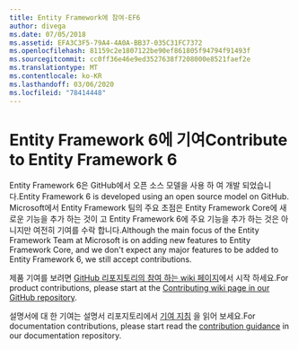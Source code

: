 ```yaml
---
title: Entity Framework에 참여-EF6
author: divega
ms.date: 07/05/2018
ms.assetid: EFA3C3F5-79A4-4A0A-BB37-035C31FC7372
ms.openlocfilehash: 81159c2e1807122be90ef861805f94794f91493f
ms.sourcegitcommit: cc0ff36e46e9ed3527638f7208000e8521faef2e
ms.translationtype: MT
ms.contentlocale: ko-KR
ms.lasthandoff: 03/06/2020
ms.locfileid: "78414448"
---
```

# <a name="contribute-to-entity-framework-6"></a><span data-ttu-id="06e15-102">Entity Framework 6에 기여</span><span class="sxs-lookup"><span data-stu-id="06e15-102">Contribute to Entity Framework 6</span></span>
<span data-ttu-id="06e15-103">Entity Framework 6은 GitHub에서 오픈 소스 모델을 사용 하 여 개발 되었습니다.</span><span class="sxs-lookup"><span data-stu-id="06e15-103">Entity Framework 6 is developed using an open source model on GitHub.</span></span> <span data-ttu-id="06e15-104">Microsoft에서 Entity Framework 팀의 주요 초점은 Entity Framework Core에 새로운 기능을 추가 하는 것이 고 Entity Framework 6에 주요 기능을 추가 하는 것은 아니지만 여전히 기여를 수락 합니다.</span><span class="sxs-lookup"><span data-stu-id="06e15-104">Although the main focus of the Entity Framework Team at Microsoft is on adding new features to Entity Framework Core, and we don't expect any major features to be added to Entity Framework 6, we still accept contributions.</span></span>

<span data-ttu-id="06e15-105">제품 기여를 보려면 [GitHub 리포지토리의 참여 하는 wiki 페이지](https://github.com/aspnet/EntityFramework6/wiki/Contributing)에서 시작 하세요.</span><span class="sxs-lookup"><span data-stu-id="06e15-105">For product contributions, please start at the [Contributing wiki page in our GitHub repository](https://github.com/aspnet/EntityFramework6/wiki/Contributing).</span></span>

<span data-ttu-id="06e15-106">설명서에 대 한 기여는 설명서 리포지토리에서 [기여 지침](https://github.com/dotnet/EntityFramework.Docs/blob/master/CONTRIBUTING.md) 을 읽어 보세요.</span><span class="sxs-lookup"><span data-stu-id="06e15-106">For documentation contributions, please start read the [contribution guidance](https://github.com/dotnet/EntityFramework.Docs/blob/master/CONTRIBUTING.md) in our documentation repository.</span></span>
